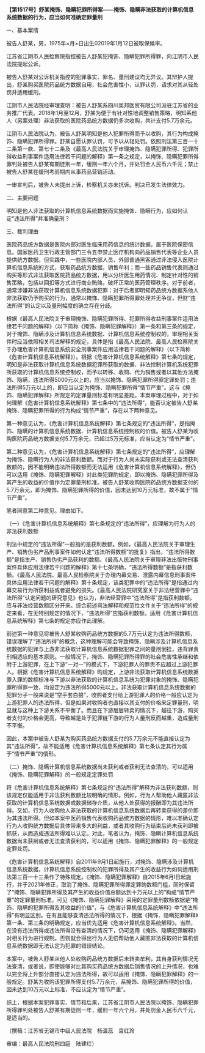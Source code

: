 **【第1517号】舒某掩饰、隐瞒犯罪所得案——掩饰、隐瞒非法获取的计算机信息系统数据的行为，应当如何准确定罪量刑**

一、基本案情

被告人舒某，男，1975年×月×日出生02019年1月12日被取保候审。

江苏省江阴市人民检察院指控被告人舒某犯掩饰、隐瞒犯罪所得罪，向江阴市人民法院提起公诉。

被告人舒某对公诉机关指控的犯罪事实、罪名、量刑建议均无异议。其辩护人提出，舒某购买医院药品统方数据自用，社会危害性小，认罪认罚，请求对其从轻处罚并适用缓刑。

江阴市人民法院经审理查明：被告人舒某系四川奥邦医贸有限公司派驻江苏省的业务推广代表。2018年1月至12月，舒某为便于有针对性地调整销售策略，明知系他人（另案处理）非法获取的医院药品统方数据仍多次收购，共计支付5.7万余元。

江阴市人民法院认为，被告人舒某明知是他人犯罪所得而予以收购，其行为构成掩饰、隐瞒犯罪所得罪。舒某自愿认罪认罚，可予以从轻处罚。依照刑法第三百一十二条第一款、第七十二条及《最高人民法院关于审理掩饰、隐瞒犯罪所得、犯罪所得收益刑事案件适用法律若干问题的解释》第一条之规定，以掩饰、隐瞒犯罪所得罪判处被告人舒某有期徒刑一年，缓刑一年六个月，并处罚金人民币六千元；禁止被告人舒某在缓刑考验期内从事药品营销活动。

一审宣判后，被告人未提出上诉，检察机关亦未抗诉。判决已发生法律效力。

二、主要问题

明知是他人非法获取的计算机信息系统数据而实施掩饰、隐瞒行为，应如何认定“违法所得”并准确量刑？

三、裁判理由

医院药品统方数据是医院内部对医生临床用药信息的统计数据，属于医院保密信息。国家医药卫生行政主管部门三令五申禁止医疗机构向药品销售代表等企业人员提供统方数据。但实践中，一些医院内部人员、外部普通黑客通过非法侵入医院计算机信息系统的方式，获取药品统方数据，销售牟利；而一些药品销售代表则通过购买等形式非法获取医院药品统方数据，用以分析医生用药情况、制定针对性的销售策略，包括以回扣等方式进行商业贿赂，破坏正常的医药管理秩序。对于前者，通常涉嫌非法获取计算机信息系统数据犯罪：对于后者即明知药品统方数据系他人非法获取仍予购买的行为，通常以掩饰、隐瞒犯罪所得罪处理并无争议，但财“违法所得”的认定以及量刑幅度的确立存在分歧。

根据《最高人民法院关于审理掩饰、隐瞒犯罪所得、犯罪所得收益刑事案件适用法律若干问题的解释》（以下简称《掩饰、隐瞒犯罪解释》）第一条和第三条的规定，对于掩饰、隐瞒涉及计算机信息系统数据、计算机信息系统控制权的，审理相关案件时应当依照相关司法解释的规定，具体是指《最高人民法院、最高人民检察院关于办理危害计算机信息系统安全刑事案件应用法律若干问题的解释》（以下简称《危害计算机信息系统解释》）。根据《危害计算机信息系统解释》第七条的规定，明知是非法获取计算机信息系统数据犯罪所获取的数据、非法控制计算机系统犯罪所获取的计算机信息系统控制权，而予以转移、收购、代为销售或者以其他方法掩饰、隐瞒，违法所得5000元以上的，应当以掩饰、隐瞒犯罪所得罪定罪处罚；违法所得5万元以上的，即应当认定为掩饰、隐瞒犯罪所得“情节严重”。这与《掩饰、隐瞒犯罪解释》所规定的定罪量刑标准有明显差距。本案审理过程中，对于如何理解《危害计算机信息系统解释》第七条中的“违法所得”，能否认定被告人舒某掩饰、隐瞒犯罪所得的行为构成“情节严重”，存在以下两种意见。

第一种意见认为，《危害计算机信息系统解释》第七条规定的“违法所得”，是指掩饰、隐瞒的计算机信息系统数据、计算机信息系统控制权的价值。被告人舒某为收购医院药品统方数据支付5.7万余元，已超过5万元标准，应当认定为“情节严重”。

第二种意见认为，《危害计算机信息系统解释》第七条规定的“违法所得”，应理解为掩饰、隐瞒行为人的非法获利数额。而对于行为人尚未实际获利或无法查清获利数额的，因不能明确违法所得数额而无法适用《危害计算机信息系统解释》，但仍可以适用《掩饰、隐瞒犯罪解释》对此类犯罪酌规定，即以掩饰、隐瞒犯罪所得及其产生的收益的价值作为定罪量刑标准。被告人舒某收购医院药品统方数据支付的5.7万余元，即为掩饰、隐瞒犯罪所得的价值，因未达到10万元标准，故不属于“情节严重”。

笔者同意第二种意见。理由如下。

（一）《危害计算机信息系统解释》第七条规定的“违法所得”，应理解为行为人的非法获利数额

刑法中规定的“违法所得”一般指的是获利数额。例如，《最高人民法院关于审理生产、销售伪劣产品刑事案件如何认定“违法所得数额”的批复》指出，“违法所得数额”是指生产、销售伪劣产品获利的数额。《最高人民法院关于审理非法出版物刑事案件具体应用法律若干问题的解释》第十七条明确，“违法所得数额”是指获利数额。《最高人民法院、最高人民检察院关于办理内幕交易、泄露内幕信息刑事案件具体应用法律若干问题的解释》第十条规定，该类犯罪中的“违法所得”是指通过内幕交易行为所获利益或者避免的损失。《最高人民法院研究室关于非法经营罪中“违法所得”认定问题的研究意见》也认为，非法经营罪中“违法所得”是指获利数额，应与非法经营数额区分开来。综合前述司法解释和规范性文件关于“违法所得”的规定来看，在无特别规定的情况下，“违法所得”应指获利数额，适用《危害计算机信息系统解释》第七条的规定亦应作此理解。

前述第一种意见将被告人舒某收购药品统方数据的5.7万元认定为违法所得数额，错误理解了“违法所得”的概念，这种理解可能会导致掩饰、隐瞒涉及计算机信息系统数据的犯罪与上游非法获取计算机信息系统数据犯罪之间的量刑倒挂，违背罪责刑相适应的基本原则。一般情况下，掩饰、隐瞒犯罪所得罪的社会危害性承继和依附于上游犯罪，在上下游“一对一”的模式下，下游犯罪人的罪责不应超过上游犯罪人。根据《危害计算机信息系统解释》昀规定，上游非法获取计算机信息系统数据罪入罪的数额标准与下游以非法获取的计算机信息系统为犯罪对象的掩饰、隐瞒犯罪所得罪一致，均设定为违法所得5000元以上。非法获取计算机信息系统数据的犯罪分子一般来说是“空手套白狼”，收购者支付给上游犯罪人的价格一般应认定为上游犯罪人的违法所得，但是如果对收购者也直接以其支付的价格来定罪量刑，明显就与这种上下游关系不平衡了。而且在下游层层转卖的情况下，越往下游，购买者支付的价格会更高，导致越是处于犯罪链下游的行为人量刑反而越重，造成量刑不平衡。

因此，本案中被告人舒某为购买药品统方数据支付的5.7万余元不能直接认定为其“违法所得”，故不能适用《危害计算机信息系统解释》第七条认定其行为属于“情节严重”的情形。

（二）掩饰、隐瞒计算机信息系统数据尚未获利或者获利无法查清的，可以适用《掩饰、隐瞒犯罪解释》的一般规定定罪处罚

将《危害计算机信息系统解释》第七条规定的“违法所得”解释为非法获利数额，则该规定仅能适用于非法获利数额比较明确的情形。例如，行为人帮助他人藏匿非法获取的计算机信息系统数据或数据储存介质，从他人处获得的报酬即为其违法所得。又如，行为人收购他人非法获取的计算机信息系统数据后再转卖获得的差价即为其违法所得。但如本案中医药销售代表收购药品统方数据的情形，难以准确认定行为人收购统方数据后具体带来多大的利益，或者其收购行为结束后尚未获利即被抓获，从而造成违法所得难以认定。对此，笔者认为，掩饰、隐瞒计算机信息系统数据尚未获裥或者无法查清获利的，可以适用《掩饰、隐瞒犯罪解释》的一般规定定罪处罚。

《危害计算机信息系统解释》自2011年9月1日起施行，对掩饰、隐瞒涉及计算机信息系统数据，计算机信息系统控制权的犯罪所得及其产生的收益行为如何适用刑法第三百一十三条作了特殊规定。《掩饰、隐瞒犯罪解释》自2015年6月l日起施行，并于2021年修正，取消了掩饰、隐瞒犯罪所得罪定罪韵数额门槛，同时保留了“掩饰、隐瞒犯罪所得及其产生的收益价值总额达到十万元以上的”构成“情节严重”的定罪量刑标准。可见《掩饰、隐瞒犯罪解释》采用的定罪量刑数额依据是“掩饰、隐瞒的犯罪所得及其收益的价值”，与《危害计算机信息系统解释》中“违法所得”有明显区别。在有且能够查清违法所得的情况下，根据《掩饰、隐瞒犯罪解释》第一条、第三条的明确规定，应当优先适用《危害计算机信息系统解释》。当然，在没有违法所得或违法所得没有查清的情况下，仍可适用《掩饰、隐瞒犯罪解释》对相关行为进行规制。否则就会得出行为人无偿帮助他人藏匿非法获取的计算机信息系统数据即无法认定为犯罪的错误结论。

本案中，被告人舒某从他人处收购药品统方数据后未转卖牟利，其自身获利情况无法查清，或者说，即使能够对比其购买药品统方数据后销售情况的上升情况，也难以完全将上升部分直接认定为违法所得，故可以适用《掩饰、隐瞒犯罪解释》的一般规定。舒某为收购该犯罪所得支付5.7万余元，系掩饰、隐瞒犯罪所得的价值，因未达到10万元以上标准，不应认定为“情节严重”。

综上，根据本案犯罪事实、情节和后果，江苏省江阴市人民法院以掩饰、隐瞒犯罪所得罪判处被告人舒某有期徒刑一年，缓刑一年六个月，并处罚金人民币六千元，是适当的。

（撰稿：江苏省无锡市中级人民法院　杨温蕊　袁红玲

审编：最高人民法院刑四庭　陆建红）